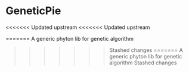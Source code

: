 # GeneticPie
<<<<<<< Updated upstream
<<<<<<< Updated upstream

=======
A generic phyton lib for genetic algorithm
>>>>>>> Stashed changes
=======
A generic phyton lib for genetic algorithm
>>>>>>> Stashed changes
